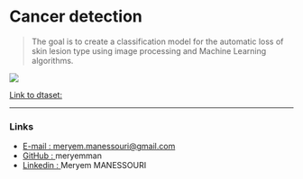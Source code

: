# Cancer detection

> The goal is to create a classification model for the automatic loss of skin lesion type using image processing and Machine Learning algorithms.

<img src="NIDCD-ASL-hands-2014.jpg" align="center" />

[Link to dtaset:](https://)

***

### Links

- [E-mail : ](mailto:meryem.manessouri@gmail.com) meryem.manessouri@gmail.com
- [GitHub : ](https://github.com/meryemman) meryemman
- [Linkedin : ](https://www.linkedin.com/in/meryem-manessouri/) Meryem MANESSOURI